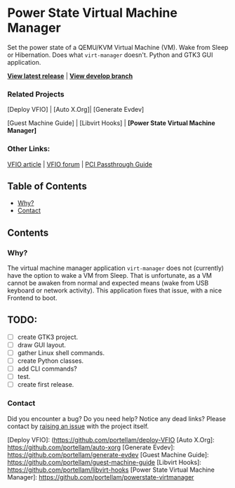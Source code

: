 # Power State Virtual Machine Manager
Set the power state of a QEMU/KVM Virtual Machine (VM). Wake from Sleep or Hibernation. Does what `virt-manager` doesn't. Python and GTK3 GUI application.

**[View latest release]** | **[View develop branch]**

### Related Projects
[Deploy VFIO] | [Auto X.Org]| [Generate Evdev]

[Guest Machine Guide] | [Libvirt Hooks] | **[Power State Virtual Machine Manager]**

### Other Links:
[VFIO article] | [VFIO forum] | [PCI Passthrough Guide]

## Table of Contents
- [Why?](#why)
- [Contact](#contact)

## Contents
### Why?
The virtual machine manager application `virt-manager` does not (currently) have the option to wake a VM from Sleep.
That is unfortunate, as a VM cannot be awaken from normal and expected means (wake from USB keyboard or network activity).
This application fixes that issue, with a nice Frontend to boot.

## TODO:
- [ ] create GTK3 project.
- [ ] draw GUI layout.
- [ ] gather Linux shell commands.
- [ ] create Python classes.
- [ ] add CLI commands?
- [ ] test.
- [ ] create first release.

### Contact
Did you encounter a bug? Do you need help? Notice any dead links? Please contact by [raising an issue] with the project itself.

[View latest release]: https://github.com/portellam/powerstate-virtmanager/releases/latest
[View develop branch]: https://github.com/portellam/powerstate-virtmanager/develop

[Deploy VFIO]: (https://github.com/portellam/deploy-VFIO
[Auto X.Org]: https://github.com/portellam/auto-xorg
[Generate Evdev]: https://github.com/portellam/generate-evdev
[Guest Machine Guide]: https://github.com/portellam/guest-machine-guide
[Libvirt Hooks]: https://github.com/portellam/libvirt-hooks
[Power State Virtual Machine Manager]: https://github.com/portellam/powerstate-virtmanager

[VFIO Article]: https://www.kernel.org/doc/html/latest/driver-api/vfio.html
[VFIO Forum]: https://old.reddit.com/r/VFIO
[PCI Passthrough Guide]: https://wiki.archlinux.org/title/PCI_passthrough_via_OVMF

[raising an issue]: https://github.com/portellam/powerstate-virtmanager/issues
